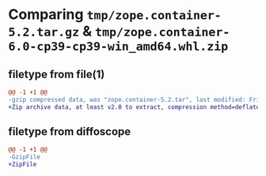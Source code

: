 # Comparing `tmp/zope.container-5.2.tar.gz` & `tmp/zope.container-6.0-cp39-cp39-win_amd64.whl.zip`

## filetype from file(1)

```diff
@@ -1 +1 @@
-gzip compressed data, was "zope.container-5.2.tar", last modified: Fri Oct  6 05:31:33 2023, max compression
+Zip archive data, at least v2.0 to extract, compression method=deflate
```

## filetype from diffoscope

```diff
@@ -1 +1 @@
-GzipFile
+ZipFile
```

